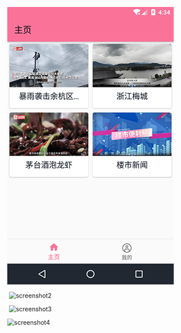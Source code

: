 ![screenshot1](./pic/screenshot1.png)

​                                                 ![screenshot2](D:\android\project\CoolVideo\pic\screenshot2.png)

​                    ![screenshot3](D:\android\project\CoolVideo\pic\screenshot3.png)



![screenshot4](D:\android\project\CoolVideo\pic\screenshot4.png)